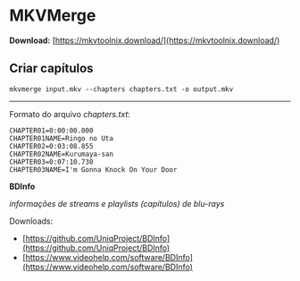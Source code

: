 # MKVMerge

**Download:**
[https://mkvtoolnix.download/](https://mkvtoolnix.download/)

## Criar capítulos

```
mkvmerge input.mkv --chapters chapters.txt -o output.mkv
```

---

Formato do arquivo *chapters.txt*:

```
CHAPTER01=0:00:00.000
CHAPTER01NAME=Ringo no Uta
CHAPTER02=0:03:08.855
CHAPTER02NAME=Kurumaya-san
CHAPTER03=0:07:10.730
CHAPTER03NAME=I'm Gonna Knock On Your Door
```

**BDInfo**

*informações de streams e playlists (capítulos) de blu-rays*

Downloads:
+ [https://github.com/UniqProject/BDInfo](https://github.com/UniqProject/BDInfo)
+ [https://www.videohelp.com/software/BDInfo](https://www.videohelp.com/software/BDInfo)